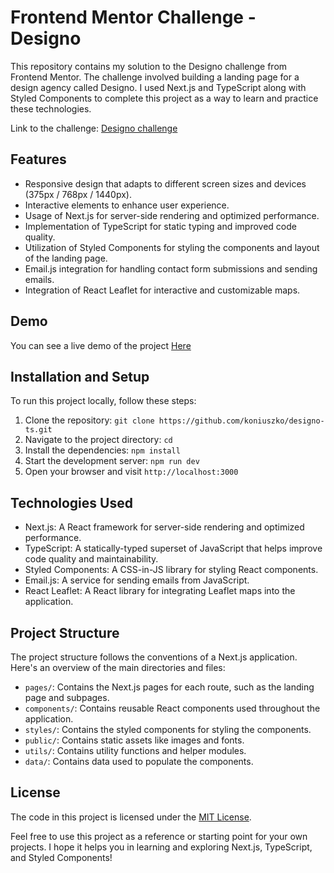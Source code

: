 # Frontend Mentor Challenge - Designo

This repository contains my solution to the Designo challenge from Frontend Mentor. The challenge involved building a
landing page for a design agency called Designo. I used Next.js and TypeScript along with Styled Components to complete
this project as a way to learn and practice these technologies.

Link to the challenge: [Designo challenge](https://www.frontendmentor.io/challenges/designo-multipage-website-G48K6rfUT)

## Features

- Responsive design that adapts to different screen sizes and devices (375px / 768px / 1440px).
- Interactive elements to enhance user experience.
- Usage of Next.js for server-side rendering and optimized performance.
- Implementation of TypeScript for static typing and improved code quality.
- Utilization of Styled Components for styling the components and layout of the landing page.
- Email.js integration for handling contact form submissions and sending emails.
- Integration of React Leaflet for interactive and customizable maps.

## Demo

You can see a live demo of the project [Here](https://designo-ts.vercel.app)

## Installation and Setup

To run this project locally, follow these steps:

1. Clone the repository: `git clone https://github.com/koniuszko/designo-ts.git`
2. Navigate to the project directory: `cd`
3. Install the dependencies: `npm install`
4. Start the development server: `npm run dev`
5. Open your browser and visit `http://localhost:3000`

## Technologies Used

- Next.js: A React framework for server-side rendering and optimized performance.
- TypeScript: A statically-typed superset of JavaScript that helps improve code quality and maintainability.
- Styled Components: A CSS-in-JS library for styling React components.
- Email.js: A service for sending emails from JavaScript.
- React Leaflet: A React library for integrating Leaflet maps into the application.

## Project Structure

The project structure follows the conventions of a Next.js application. Here's an overview of the main directories and
files:

- `pages/`: Contains the Next.js pages for each route, such as the landing page and subpages.
- `components/`: Contains reusable React components used throughout the application.
- `styles/`: Contains the styled components for styling the components.
- `public/`: Contains static assets like images and fonts.
- `utils/`: Contains utility functions and helper modules.
- `data/`: Contains data used to populate the components.

## License

The code in this project is licensed under the [MIT License](LICENSE).

Feel free to use this project as a reference or starting point for your own projects. I hope it helps you in learning
and exploring Next.js, TypeScript, and Styled Components!
